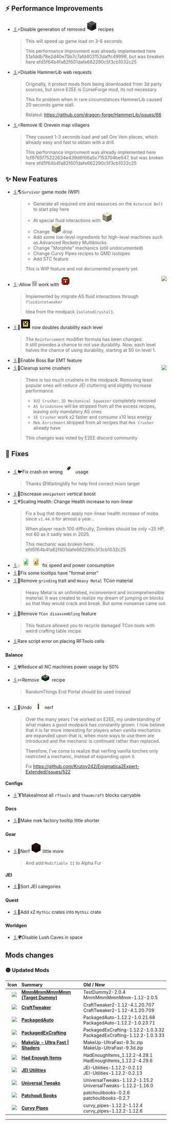 ## ⚡ Performance Improvements

  * [🖇](https://github.com/Krutoy242/Enigmatica2Expert-Extended/commit/2c2e4a4)⚡Disable generation of removed ![](https://github.com/Krutoy242/mc-icons/raw/master/i/mekanism/machineblock2__5.png "Precision Sawmill") recipes
    > This will speed up game load on 3-6 seconds.
    > 
    > This performance improvment was already implemented here 51a1ddb78e2d40e75b7c7afd403153daffc49998, but was breaken here efd5f64b4fa82f601dafe662290c5f3cb1032c25
  * [🖇](https://github.com/Krutoy242/Enigmatica2Expert-Extended/commit/70f6644)⚡Disable HammerLib web requests
    > Originally, it protect mods from being downloaded from 3d party sources, but since E2EE is CurseForge mod, its not necessary.
    > 
    > This fix problem when in rare circumstances HammerLib caused 20 seconds game stall.
    > 
    > Related: https://github.com/dragon-forge/HammerLib/issues/66
  * [🖇](https://github.com/Krutoy242/Enigmatica2Expert-Extended/commit/e93e555)⚡Remove IE Orevein map villagers
    > They caused 1-3 seconds load and sell Ore Vein places, which already easy and fast to obtain with a drill.
    > 
    > This performance improvment was already implemented here 1cf9765f75222634e439d6f66a5c7153704be647, but was broken here efd5f64b4fa82f601dafe662290c5f3cb1032c25

## ✨ New Features

  * [🖇](https://github.com/Krutoy242/Enigmatica2Expert-Extended/commit/89a14b8)🌎`Survivor` game mode (WIP)
    > - Generate all required ore and resources on the `Asteroid Belt` to start play here  
    > - At special fluid interactions with ![](https://github.com/Krutoy242/mc-icons/raw/master/i/advancedrocketry/vitrifiedsand__0.png "Vitrified Sand").  
    > - Change ![](https://github.com/Krutoy242/mc-icons/raw/master/i/advancedrocketry/vitrifiedsand__0.png "Vitrified Sand") drop  
    > - Add some low-level ingredients for high-level machines such as Advanced Rocketry Multiblocks.  
    > - Change "Morphite" mechanics (still undocumented)  
    > - Change Curvy Pipes recipes to QMD isotopes  
    > - Add STC feature
    > 
    > This is WIP feature and not documented properly yet.
  * <img src="https://i.imgur.com/0fnb5m0.png" align=right> [🖇](https://github.com/Krutoy242/Enigmatica2Expert-Extended/commit/839ffd0)💧Allow ![](https://github.com/Krutoy242/mc-icons/raw/master/i/fluid/astralsorcery.liquidstarlight.png "Liquid Starlight") work with ![](https://github.com/Krutoy242/mc-icons/raw/master/i/extrautils2/ingredients__8.png "Upgrade Mining")
    > Implemented by migrate AS fluid interactions through `fluidintetweaker`
    > 
    > Idea from the modpack `IsolatedCrystal3`.
  * [🖇](https://github.com/Krutoy242/Enigmatica2Expert-Extended/commit/12c7fa6)🔨![](https://github.com/Krutoy242/mc-icons/raw/master/i/tconstruct/materials__14.png "Reinforcement") now doubles durability each level
    > The `Reinforcement` modifier formula has been changed.  
    > It still provides a chance to not use durability. Now, each level halves the chance of using durability, starting at 50 on level 1.
  * [🖇](https://github.com/Krutoy242/Enigmatica2Expert-Extended/commit/3b4c34a)🤵Enable Boss Bar EMT feature
  * <img src="https://i.imgur.com/lQkQloX.png" align=right> [🖇](https://github.com/Krutoy242/Enigmatica2Expert-Extended/commit/1960f65)🥌Cleanup some crushers
    > There is too much crushers in the modpack. Removing least popular ones will reduce JEI cluttering and slightly increase performance.
    > 
    > - `XU2 Crusher`, `ID Mechanical Squeezer` completely removed  
    > - `AS Grindstone` will be stripped from all the excess recipes, leaving only mandatory AS ones  
    > - `IE Crusher` work x2 faster and consume x10 less energy  
    > - `Mek Enrichment` stripped from all recipes that `Mek Crusher` already have
    > 
    > This changes was voted by E2EE discord community

## 🐛 Fixes

  * [🖇](https://github.com/Krutoy242/Enigmatica2Expert-Extended/commit/52f9df1)🐦Fix crash on wrong ![](https://github.com/Krutoy242/mc-icons/raw/master/i/exnihilocreatio/item_seed_rubber__0.png "Rubber Tree Seed") usage
    > Thanks @WaitingIdly for help find correct mixin target
  * [🖇](https://github.com/Krutoy242/Enigmatica2Expert-Extended/commit/779918c)👑Discrease `omnipotent` vertical boost
  * [🖇](https://github.com/Krutoy242/Enigmatica2Expert-Extended/commit/a7335e3)💗Scaling Health: Change Health increase to non-linear
    > Fix a bug that doesnt apply non-linear health increase of mobs since `v1.44.0` for almost a year...
    > 
    > When player reach 100 difficulty, Zombies should be only ~25 HP, not 60 as it sadly was in 2025.
    > 
    > This mechanic was broken here: efd5f64b4fa82f601dafe662290c5f3cb1032c25
  * [🖇](https://github.com/Krutoy242/Enigmatica2Expert-Extended/commit/0c245b2)💡![](https://github.com/Krutoy242/mc-icons/raw/master/i/forestry/thermionic_tubes__9.png "Emerald Electron Tube")![](https://github.com/Krutoy242/mc-icons/raw/master/i/forestry/thermionic_tubes__7.png "Blazing Electron Tube") fix speed and power consumption
  * [🖇](https://github.com/Krutoy242/Enigmatica2Expert-Extended/commit/21e4bf2)📝Fix some tooltips have "format error"
  * [🖇](https://github.com/Krutoy242/Enigmatica2Expert-Extended/commit/af81f15)🔨Remove `grinding` trait and `Heavy Metal` TCon material
    > Heavy Metal is an unfinished, inconvenient and incomprehensible material. It was created to realize my dream of jumping on blocks so that they would crack and break. But some nonsense came out.
  * [🖇](https://github.com/Krutoy242/Enigmatica2Expert-Extended/commit/2430861)🔨Remove `TCon disassembling` feature
    > This feature allowed you to recycle damaged TCon tools with weird crafting table recipe.
  * [🖇](https://github.com/Krutoy242/Enigmatica2Expert-Extended/commit/a2339f6)Rare script error on placing RFTools cells

  #### Balance

  * [🖇](https://github.com/Krutoy242/Enigmatica2Expert-Extended/commit/6c67408)☢️Reduce all NC machines power usage by 50%
  * [🖇](https://github.com/Krutoy242/Enigmatica2Expert-Extended/commit/a7df261)✏️Remove ![](https://github.com/Krutoy242/mc-icons/raw/master/i/exnihilocreatio/block_end_cake__0.png "End Cake") recipe
    > RandomThings End Portal should be used instead
  * [🖇](https://github.com/Krutoy242/Enigmatica2Expert-Extended/commit/29a00ce)🔦Undo ![](https://github.com/Krutoy242/mc-icons/raw/master/i/minecraft/torch__0.png "Torch") nerf
    > Over the many years I've worked on E2EE, my understanding of what makes a good modpack has constantly grown. I now believe that it is far more interesting for players when vanilla mechanics are expanded upon-that is, when more ways to use them are introduced and the mechanic is continued rather than replaced.
    > 
    > Therefore, I've come to realize that nerfing vanilla torches only restricted a mechanic, instead of expanding upon it.
    > 
    > Fix https://github.com/Krutoy242/Enigmatica2Expert-Extended/issues/522

  #### Configs

  * [🖇](https://github.com/Krutoy242/Enigmatica2Expert-Extended/commit/445a882)🏋️Makealmost all `rftools` and `thaumcraft` blocks carryable

  #### Docs

  * [🖇](https://github.com/Krutoy242/Enigmatica2Expert-Extended/commit/7db04ee)📝Make mek factory tooltip little shorter

  #### Gear

  * [🖇](https://github.com/Krutoy242/Enigmatica2Expert-Extended/commit/60925c6)🔨Nerf ![](https://github.com/Krutoy242/mc-icons/raw/master/i/botania/livingwood__0.png "Livingwood") little more
    > And add `Modifiable II` to Alpha Fur

  #### JEI

  * [🖇](https://github.com/Krutoy242/Enigmatica2Expert-Extended/commit/e8e695d)📝Sort JEI categories

  #### Quest

  * [🖇](https://github.com/Krutoy242/Enigmatica2Expert-Extended/commit/a6c63d9)📖Add x2 `Mythic` crates into `Mythic` crate

  #### Worldgen

  * [🖇](https://github.com/Krutoy242/Enigmatica2Expert-Extended/commit/c600506)🌍Disable Lush Caves in space


## Mods changes
### 🟡 Updated Mods

Icon | Summary | Old / New
----:|:--------|:---------
<img src="https://media.forgecdn.net/avatars/thumbnails/727/100/30/30/638080208599452100.png"            > |            [**MmmMmmMmmMmm (Target Dummy)**](https://www.curseforge.com/minecraft/mc-mods/mmmmmmmmmmmm)                | <nobr>TestDummy2-2.0.4</nobr><br><nobr>MmmMmmMmmMmm-1.12-2.0.5</nobr>
<img src="https://media.forgecdn.net/avatars/thumbnails/142/108/30/30/636546700830987709.png"            > |                           [**CraftTweaker**](https://www.curseforge.com/minecraft/mc-mods/crafttweaker)                | <nobr>CraftTweaker2-1.12-4.1.20.707</nobr><br><nobr>CraftTweaker2-1.12-4.1.20.709</nobr>
<img src="https://media.forgecdn.net/avatars/thumbnails/1362/814/30/30/638885115958149175.png"           > |                           [**PackagedAuto**](https://www.curseforge.com/minecraft/mc-mods/packagedauto)                | <nobr>PackagedAuto-1.12.2-1.0.21.68</nobr><br><nobr>PackagedAuto-1.12.2-1.0.23.71</nobr>
<img src="https://media.forgecdn.net/avatars/thumbnails/1362/816/30/30/638885116793099467.png"           > |                     [**PackagedExCrafting**](https://www.curseforge.com/minecraft/mc-mods/packagedexcrafting)          | <nobr>PackagedExCrafting-1.12.2-1.0.3.32</nobr><br><nobr>PackagedExCrafting-1.12.2-1.0.3.33</nobr>
<img src="https://media.forgecdn.net/avatars/thumbnails/1044/516/30/30/638572074817465930.webp"          > |         [**MakeUp - Ultra Fast \| Shaders**](https://www.curseforge.com/minecraft/shaders/makeup-ultra-fast-shader)    | <nobr>MakeUp-UltraFast-9.3c.zip</nobr><br><nobr>MakeUp-UltraFast-9.3d.zip</nobr>
<img src="https://media.forgecdn.net/avatars/thumbnails/468/506/30/30/637752171904887013.jpeg"           > |                       [**Had Enough Items**](https://www.curseforge.com/minecraft/mc-mods/had-enough-items)            | <nobr>HadEnoughItems_1.12.2-4.28.1</nobr><br><nobr>HadEnoughItems_1.12.2-4.29.6</nobr>
<img src="https://media.forgecdn.net/avatars/thumbnails/538/146/30/30/637862893538783773.png"            > |                          [**JEI Utilities**](https://www.curseforge.com/minecraft/mc-mods/jei-utilities)               | <nobr>JEI-Utilities-1.12.2-0.2.12</nobr><br><nobr>JEI-Utilities-1.12.2-0.2.13</nobr>
<img src="https://media.forgecdn.net/avatars/thumbnails/641/454/30/30/638043757664856777.png"            > |                       [**Universal Tweaks**](https://www.curseforge.com/minecraft/mc-mods/universal-tweaks)            | <nobr>UniversalTweaks-1.12.2-1.15.2</nobr><br><nobr>UniversalTweaks-1.12.2-1.16.0</nobr>
<img src="https://media.forgecdn.net/avatars/thumbnails/1111/53/30/30/638662497025737758.png"            > |                        [**Patchouli Books**](https://www.curseforge.com/minecraft/mc-mods/patchouli-books)             | <nobr>patchoulibooks-0.2.6</nobr><br><nobr>patchoulibooks-0.2.7</nobr>
<img src="https://media.forgecdn.net/avatars/thumbnails/1128/28/30/30/638686145366913611.jpg"            > |                            [**Curvy Pipes**](https://www.curseforge.com/minecraft/mc-mods/curvy-pipes)                 | <nobr>curvy_pipes-1.12.2-1.12.4</nobr><br><nobr>curvy_pipes-1.12.2-1.12.6</nobr>
-----------
